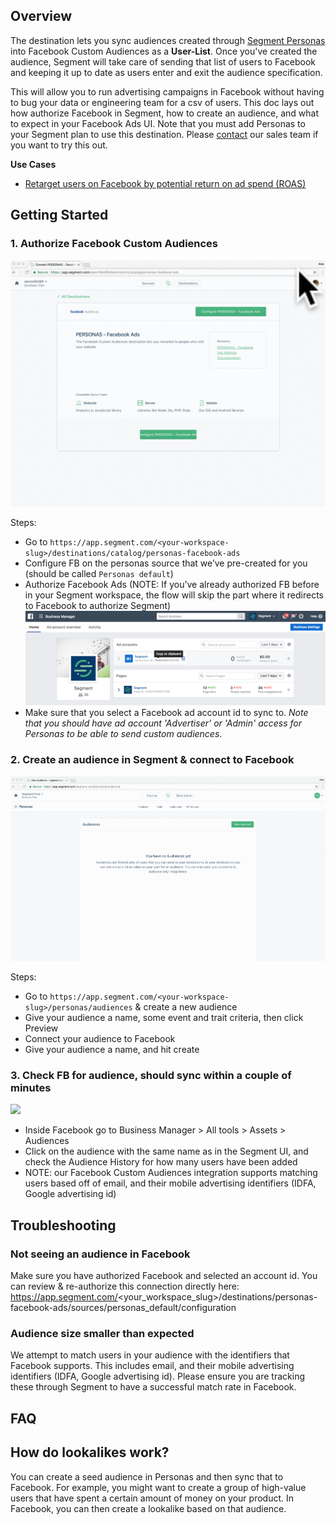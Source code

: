 

## Overview

The destination lets you sync audiences created through [Segment Personas](/docs/personas) into Facebook Custom Audiences as a **User-List**. Once you've created the audience, Segment will take care of sending that list of users to Facebook and keeping it up to date as users enter and exit the audience specification.

This will allow you to run advertising campaigns in Facebook without having to bug your data or engineering team for a csv of users. This doc lays out how authorize Facebook in Segment, how to create an audience, and what to expect in your Facebook Ads UI. Note that you must add Personas to your Segment plan to use this destination. Please [contact](https://segment.com/contact/demo) our sales team if you want to try this out.

**Use Cases**

* [Retarget users on Facebook by potential return on ad spend (ROAS)](https://segment.com/recipes/facebook-retargeting-by-roas/)

## Getting Started


### 1. Authorize Facebook Custom Audiences
![](images/facebook_auth.gif)


Steps:
- Go to `https://app.segment.com/<your-workspace-slug>/destinations/catalog/personas-facebook-ads`
- Configure FB on the personas source that we’ve pre-created for you (should be called `Personas default`)
- Authorize Facebook Ads (NOTE: If you’ve already authorized FB before in your Segment workspace, the flow will skip the part where it redirects to Facebook to authorize Segment)
![](images/_1515622618588.png)
- Make sure that you select a Facebook ad account id to sync to. *Note that you should have ad account 'Advertiser' or 'Admin' access for Personas to be able to send custom audiences*.


### 2. Create an audience in Segment & connect to Facebook
![](images/facebook_setup.gif)


Steps:
- Go to `https://app.segment.com/<your-workspace-slug>/personas/audiences` & create a new audience
- Give your audience a name, some event and trait criteria, then click Preview
- Connect your audience to Facebook
- Give your audience a name, and hit create


### 3. Check FB for audience, should sync within a couple of minutes
![](http://g.recordit.co/njhDdn1o3E.gif)


- Inside Facebook go to Business Manager > All tools > Assets > Audiences
- Click on the audience with the same name as in the Segment UI, and check the Audience History for how many users have been added
- NOTE: our Facebook Custom Audiences integration supports matching users based off of email, and their mobile advertising identifiers (IDFA, Google advertising id)

## Troubleshooting

### Not seeing an audience in Facebook

Make sure you have authorized Facebook and selected an account id. You can review & re-authorize this connection directly here: https://app.segment.com/<your_workspace_slug>/destinations/personas-facebook-ads/sources/personas_default/configuration

### Audience size smaller than expected

We attempt to match users in your audience with the identifiers that Facebook supports. This includes email, and their mobile advertising identifiers (IDFA, Google advertising id). Please ensure you are tracking these through Segment to have a successful match rate in Facebook.

## FAQ

## How do lookalikes work?

You can create a seed audience in Personas and then sync that to Facebook. For example, you might want to create a group of high-value users that have spent a certain amount of money on your product. In Facebook, you can then create a lookalike based on that audience.
